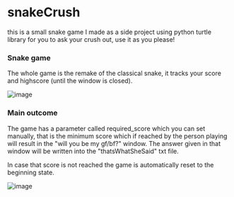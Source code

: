 # snakeCrush
this is a small snake game I made as a side project using python turtle library for you to ask your crush out, use it as you please!

### Snake game
The whole game is the remake of the classical snake, it tracks your score and highscore (until the window is closed).

![image](https://github.com/user-attachments/assets/a82cce28-f0e8-4baf-a0bc-193a40c13574)


### Main outcome
The game has a parameter called required_score which you can set manually, that is the minimum score which if reached by the person playing will result in the "will you be my gf/bf?" window. The answer given in that window will be written into the "thatsWhatSheSaid" txt file.

In case that score is not reached the game is automatically reset to the beginning state.

![image](https://github.com/user-attachments/assets/3ebf2d6f-211f-4114-970e-517cb818cee2)



